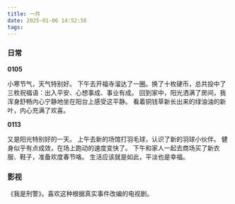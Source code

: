 ```yaml
---
title: 一月
date: 2025-01-06 14:52:58
tags:
---
```


### 日常

**0105**

小寒节气，天气特别好。
下午去开福寺溜达了一圈。换了十枚硬币，总共投中了三枚祝福语：出入平安、心想事成、事业有成。
回到家中，阳光洒满了房间，我浑身舒畅内心宁静地坐在阳台上感受这平静。
看着铜钱草新长出来的绿油油的新叶，内心充满了欢喜。

**0113**

又是阳光特别好的一天。
上午去新的场馆打羽毛球，认识了新的羽球小伙伴。
健身似乎有点成效，在场上跑动的速度变快了。
下午和家人一起去商场买了新衣服、鞋子，准备欢度春节咯。
生活应该就是如此，平淡也是幸福。

### 影视

《我是刑警》。喜欢这种根据真实事件改编的电视剧。
